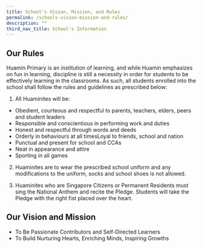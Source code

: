 ```yaml
---
title: School's Vision, Mission, and Rules
permalink: /schools-vision-mission-and-rules/
description: ""
third_nav_title: School's Information
---
```



## <b>Our Rules</b><br>

Huamin Primary is an institution of learning, and while Huamin emphasizes on fun in learning, discipline is still a necessity in order for students to be effectively learning in the classrooms. As such, all students enrolled into the school shall follow the rules and guidelines as prescribed below:

1. All Huaminites will be:
* Obedient, courteous and respectful to parents, teachers, elders, peers and student leaders
* Responsible and conscientious in performing work and duties
* Honest and respectful through words and deeds
* Orderly in behaviours at all timesLoyal to friends, school and nation
* Punctual and present for school and CCAs
* Neat in appearance and attire
* Sporting in all games

2. Huaminites are to wear the prescribed school uniform and any modifications to the uniform, socks and school shoes is not allowed.

3. Huaminites who are Singapore Citizens or Permanent Residents must sing the National Anthem and recite the Pledge. Students will take the Pledge with the right fist placed over the heart.

## **Our Vision and Mission**

- To Be Passionate Contributors and Self-Directed Learners
- To Build Nurturing Hearts, Enriching Minds, Inspiring Growths